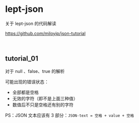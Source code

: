 # lept-json

关于 lept-json 的代码解读

https://github.com/miloyip/json-tutorial

<br />

## tutorial_01

对于 null 、false、true 的解析

可能出现的错误状态：

- 全部都是空格
- 无效的字符（即不是上面三种值）
- 数值后不只是空格还有别的字符

PS：JSON 文本应该有 3 部分：`JSON-text = 空格 + value + 空格`



